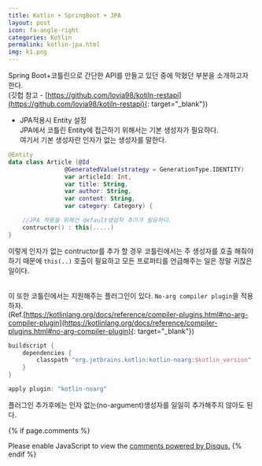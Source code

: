 ```yaml
---
title: Kotlin + SpringBoot + JPA
layout: post
icon: fa-angle-right
categories: Kotlin
permalink: kotlin-jpa.html
img: k1.png
---
```


Spring Boot+코틀린으로 간단한 API를 만들고 있던 중에 막혔던 부분을 소개하고자 한다.
<br>(깃헙 참고 - [https://github.com/lovia98/kotiln-restapi](https://github.com/lovia98/kotiln-restapi){: target="_blank"})

* JPA적용시 Entity 설정
<br>JPA에서 코틀린 Entity에 접근하기 위해서는 기본 생성자가 필요하다.
<br>여기서 기본 생성자란 인자가 없는 생성자를 말한다.
```Kotlin
@Entity
data class Article (@Id
                @GeneratedValue(strategy = GenerationType.IDENTITY)
                var articleId: Int,
                var title: String,
                var author: String,
                var content: String,
                var category: Category) {

    //JPA 적용을 위해선 default생성자 추가가 필요하다.
    contructor() : this(.....)
}
```
 이렇게 인자가 없는 contructor를 추가 할 경우 코틀린에서는 주 생성자를 호출 해줘야 하기 때문에
 <code>this(..)</code> 호출이 필요하고 모든 프로퍼티를 언급해주는 일은 정말 귀찮은 일이다.

 <br>이 또한 코틀린에서는 지원해주는 플러그인이 있다. <code class="highlighter-rouge">No-arg compiler plugin</code>을 적용하자.
 <br>(Ref.[https://kotlinlang.org/docs/reference/compiler-plugins.html#no-arg-compiler-plugin](https://kotlinlang.org/docs/reference/compiler-plugins.html#no-arg-compiler-plugin){: target="_blank"})
```Kotlin
buildscript {
    dependencies {
        classpath "org.jetbrains.kotlin:kotlin-noarg:$kotlin_version"
    }
}

apply plugin: "kotlin-noarg"
```
플러그인 추가후에는 인자 없는(no-argument)생성자를 일일히 추가해주지 않아도 된다.

{% if page.comments %}

<div id="disqus_thread"></div>
<script>

/**
*  RECOMMENDED CONFIGURATION VARIABLES: EDIT AND UNCOMMENT THE SECTION BELOW TO INSERT DYNAMIC VALUES FROM YOUR PLATFORM OR CMS.
*  LEARN WHY DEFINING THESE VARIABLES IS IMPORTANT: https://disqus.com/admin/universalcode/#configuration-variables*/
/*
var disqus_config = function () {
this.page.url = PAGE_URL;  // Replace PAGE_URL with your page's canonical URL variable
this.page.identifier = PAGE_IDENTIFIER; // Replace PAGE_IDENTIFIER with your page's unique identifier variable
};
*/
(function() { // DON'T EDIT BELOW THIS LINE
var d = document, s = d.createElement('script');
s.src = 'https://juhee-studynote.disqus.com/embed.js';
s.setAttribute('data-timestamp', +new Date());
(d.head || d.body).appendChild(s);
})();
</script>
<noscript>Please enable JavaScript to view the <a href="https://disqus.com/?ref_noscript">comments powered by Disqus.</a></noscript>
{% endif %}
